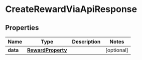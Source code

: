 

# CreateRewardViaApiResponse


## Properties

| Name | Type | Description | Notes |
|------------ | ------------- | ------------- | -------------|
|**data** | [**RewardProperty**](RewardProperty.md) |  |  [optional] |



